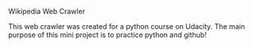 Wikipedia Web Crawler

This web crawler was created for a python course on Udacity.
The main purpose of this mini project is to practice python and github!
